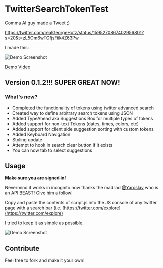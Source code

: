 # TwitterSearchTokenTest

Comma AI guy made a Tweet ;)

https://twitter.com/realGeorgeHotz/status/1595270867402956801?s=20&t=zL5Om6wTGfjsFiik4Z63Pw

I made this:

![Demo Screenshot](https://cdn.discordapp.com/attachments/803131522571829289/1044900876772446219/image.png)

[Demo Video](https://twitter.com/TJEvarts/status/1595600733914669062?s=20&t=_cdefDme6RcCFnC4_3ngkQ)

[](https://)

## Version 0.1.2!!! SUPER GREAT NOW!

### What's new?

- Completed the functionality of tokens using twitter advanced search
- Created way to define arbitrary search tokens using JSON
- Added TypeAhead aka Suggestions Box for multiple types of tokens
- Added support for non-text Tokens (dates, times, colors, etc)
- Added support for client side suggestion sorting with custom tokens
- Added Keyboard Navigation
- Styling update
- Attempt to hook in search clear button if it exists
- You can now tab to select suggestions

## Usage

~~**Make sure you are signed in!**~~

Nevermind it works in incognito now thanks the mad lad [@Yaroslav](https://twitter.com/512x512/status/1595612720497590273?s=20&t=-52KSb0xbmOJMpa6qqz9AA) who is an API BEAST! Give him a follow!

Copy and paste the contents of script.js into the JS console of any twitter page with a search bar (i.e. [https://twitter.com/explore](https://twitter.com/explore)

I tried to keep it as simple as possible.

![Demo Screenshot](https://cdn.discordapp.com/attachments/803131522571829289/1044900876772446219/image.png)

## Contribute

Feel free to fork and make it your own!
